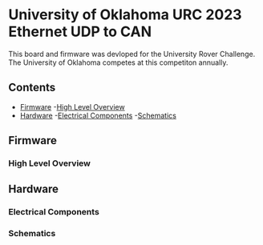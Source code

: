 # University of Oklahoma URC 2023 Ethernet UDP to CAN  []()



This board and firmware was devloped for the University Rover Challenge. The University of Oklahoma competes at this competiton annually. 

## Contents

<!-- toc -->



- [Firmware](#firmware)
    -[High Level Overview](#high-level-overview) 
- [Hardware](#hardware)
    -[Electrical Components](#electrical-components)
    -[Schematics](#schematics) 

<!-- tocstop -->

## Firmware

### High Level Overview

## Hardware

### Electrical Components

### Schematics



